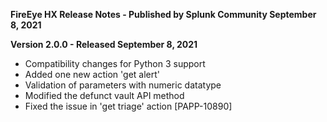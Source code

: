 **FireEye HX Release Notes - Published by Splunk Community September 8, 2021**


**Version 2.0.0 - Released September 8, 2021**

* Compatibility changes for Python 3 support
* Added one new action 'get alert'
* Validation of parameters with numeric datatype
* Modified the defunct vault API method
* Fixed the issue in 'get triage' action [PAPP-10890]
